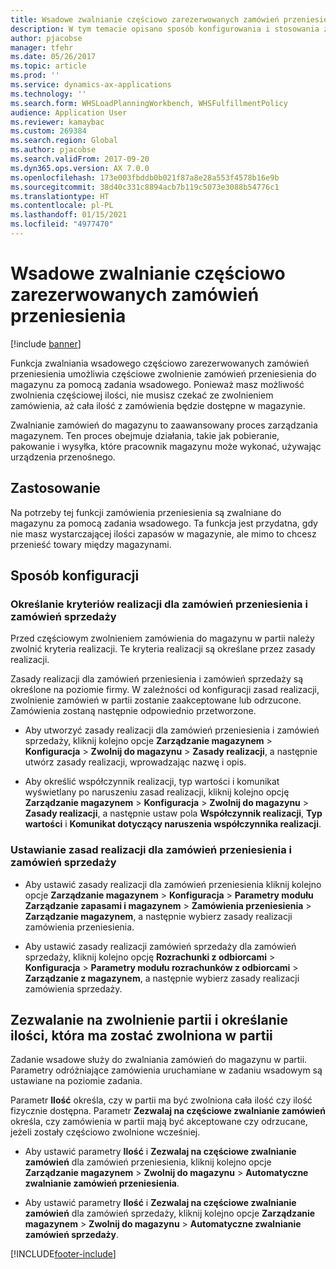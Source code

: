 ```yaml
---
title: Wsadowe zwalnianie częściowo zarezerwowanych zamówień przeniesienia
description: W tym temacie opisano sposób konfigurowania i stosowania zwalniania wsadowego częściowo zarezerwowanych zamówień przeniesienia z urządzenia przenośnego.
author: pjacobse
manager: tfehr
ms.date: 05/26/2017
ms.topic: article
ms.prod: ''
ms.service: dynamics-ax-applications
ms.technology: ''
ms.search.form: WHSLoadPlanningWorkbench, WHSFulfillmentPolicy
audience: Application User
ms.reviewer: kamaybac
ms.custom: 269384
ms.search.region: Global
ms.author: pjacobse
ms.search.validFrom: 2017-09-20
ms.dyn365.ops.version: AX 7.0.0
ms.openlocfilehash: 173e003fbddb0b021f87a8e28a553f4578b16e9b
ms.sourcegitcommit: 38d40c331c8894acb7b119c5073e3088b54776c1
ms.translationtype: HT
ms.contentlocale: pl-PL
ms.lasthandoff: 01/15/2021
ms.locfileid: "4977470"
---
```

# <a name="batch-release-of-partially-reserved-transfer-orders"></a>Wsadowe zwalnianie częściowo zarezerwowanych zamówień przeniesienia

[!include [banner](../includes/banner.md)]

Funkcja zwalniania wsadowego częściowo zarezerwowanych zamówień przeniesienia umożliwia częściowe zwolnienie zamówień przeniesienia do magazynu za pomocą zadania wsadowego.
Ponieważ masz możliwość zwolnienia częściowej ilości, nie musisz czekać ze zwolnieniem zamówienia, aż cała ilość z zamówienia będzie dostępne w magazynie.

Zwalnianie zamówień do magazynu to zaawansowany proces zarządzania magazynem. Ten proces obejmuje działania, takie jak pobieranie, pakowanie i wysyłka, które pracownik magazynu może wykonać, używając urządzenia przenośnego.

## <a name="where-it-applies"></a>Zastosowanie

Na potrzeby tej funkcji zamówienia przeniesienia są zwalniane do magazynu za pomocą zadania wsadowego. Ta funkcja jest przydatna, gdy nie masz wystarczającej ilości zapasów w magazynie, ale mimo to chcesz przenieść towary między magazynami.

## <a name="how-it-is-set-up"></a>Sposób konfiguracji

### <a name="specify-fulfillment-criteria-for-transfer-orders-and-sales-orders"></a>Określanie kryteriów realizacji dla zamówień przeniesienia i zamówień sprzedaży

Przed częściowym zwolnieniem zamówienia do magazynu w partii należy zwolnić kryteria realizacji. Te kryteria realizacji są określane przez zasady realizacji.

Zasady realizacji dla zamówień przeniesienia i zamówień sprzedaży są określone na poziomie firmy. W zależności od konfiguracji zasad realizacji, zwolnienie zamówień w partii zostanie zaakceptowane lub odrzucone. Zamówienia zostaną następnie odpowiednio przetworzone.

-   Aby utworzyć zasady realizacji dla zamówień przeniesienia i zamówień sprzedaży, kliknij kolejno opcje **Zarządzanie magazynem** \> **Konfiguracja** \> **Zwolnij do magazynu** \> **Zasady realizacji**, a następnie utwórz zasady realizacji, wprowadzając nazwę i opis.

-   Aby określić współczynnik realizacji, typ wartości i komunikat wyświetlany po naruszeniu zasad realizacji, kliknij kolejno opcję **Zarządzanie magazynem** \> **Konfiguracja** \> **Zwolnij do magazynu** \> **Zasady realizacji**, a następnie ustaw pola **Współczynnik realizacji**, **Typ wartości** i **Komunikat dotyczący naruszenia współczynnika realizacji**.

### <a name="set-the-fulfillment-policies-for-transfer-orders-and-sales-orders"></a>Ustawianie zasad realizacji dla zamówień przeniesienia i zamówień sprzedaży

-   Aby ustawić zasady realizacji dla zamówień przeniesienia kliknij kolejno opcje **Zarządzanie magazynem** \> **Konfiguracja** \> **Parametry modułu Zarządzanie zapasami i magazynem** \> **Zamówienia przeniesienia** \> **Zarządzanie magazynem**, a następnie wybierz zasady realizacji zamówienia przeniesienia.

-   Aby ustawić zasady realizacji zamówień sprzedaży dla zamówień sprzedaży, kliknij kolejno opcję **Rozrachunki z odbiorcami** \> **Konfiguracja** \> **Parametry modułu rozrachunków z odbiorcami** \> **Zarządzanie z magazynem**, a następnie wybierz zasady realizacji zamówienia sprzedaży.

## <a name="allow-release-in-a-batch-and-specify-the-quantity-that-should-be-release-in-a-batch"></a>Zezwalanie na zwolnienie partii i określanie ilości, która ma zostać zwolniona w partii

Zadanie wsadowe służy do zwalniania zamówień do magazynu w partii. Parametry odróżniające zamówienia uruchamiane w zadaniu wsadowym są ustawiane na poziomie zadania.

Parametr **Ilość** określa, czy w partii ma być zwolniona cała ilość czy ilość fizycznie dostępna. Parametr **Zezwalaj na częściowe zwalnianie zamówień** określa, czy zamówienia w partii mają być akceptowane czy odrzucane, jeżeli zostały częściowo zwolnione wcześniej.

-   Aby ustawić parametry **Ilość** i **Zezwalaj na częściowe zwalnianie zamówień** dla zamówień przeniesienia, kliknij kolejno opcje **Zarządzanie magazynem** \> **Zwolnij do magazynu** \> **Automatyczne zwalnianie zamówień przeniesienia**.

-   Aby ustawić parametry **Ilość** i **Zezwalaj na częściowe zwalnianie zamówień** dla zamówień sprzedaży, kliknij kolejno opcje **Zarządzanie magazynem** \> **Zwolnij do magazynu** \> **Automatyczne zwalnianie zamówień sprzedaży**.


[!INCLUDE[footer-include](../../includes/footer-banner.md)]